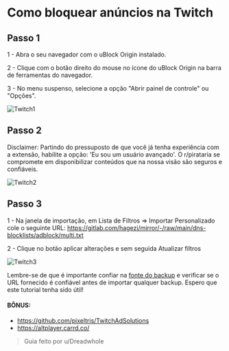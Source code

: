 # Como bloquear anúncios na Twitch

## Passo 1

1 - Abra o seu navegador com o uBlock Origin instalado.

2 - Clique com o botão direito do mouse no ícone do uBlock Origin na barra de ferramentas do navegador.

3 - No menu suspenso, selecione a opção "Abrir painel de controle" ou "Opções".

![Twitch1](/images/twitch1.png)

## Passo 2

Disclaimer: Partindo do pressuposto de que você já tenha experiência com a extensão, habilite a opção: 'Eu sou um usuário avançado'.
O r/pirataria se compromete em disponibilizar conteúdos que na nossa visão são seguros e confiáveis.

![Twitch2](/images/twitch2.png)

## Passo 3

1 - Na janela de importação, em Lista de Filtros => Importar Personalizado cole o seguinte URL: https://gitlab.com/hagezi/mirror/-/raw/main/dns-blocklists/adblock/multi.txt

2 - Clique no botão aplicar alterações e sem seguida Atualizar filtros

![Twitch3](/images/twitch3.png)

Lembre-se de que é importante confiar na [fonte do backup](https://web.archive.org/web/20231026142118/https://raw.githubusercontent.com/Dreadwhole/ublock-hagezi-list/60c0f8a3768b919627480a89a20e577648723123/ublock-rogin-hagezi-list-activated.txt) e verificar se o URL fornecido é confiável antes de importar qualquer backup. Espero que este tutorial tenha sido útil!

#### BÔNUS:

- https://github.com/pixeltris/TwitchAdSolutions
- https://altplayer.carrd.co/

> Guia feito por u/Dreadwhole
